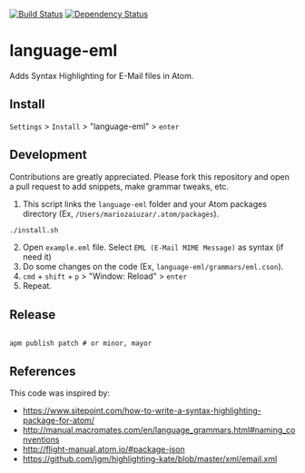 [![Build Status](https://travis-ci.org/mariozaizar/language-eml.svg?branch=master)](https://travis-ci.org/mariozaizar/language-eml)
[![Dependency Status](https://david-dm.org/mariozaizar/language-eml.svg)](https://david-dm.org/mariozaizar/language-eml)

# language-eml

Adds Syntax Highlighting for E-Mail files in Atom.

## Install

`Settings` > `Install` > "language-eml" > `enter`

## Development

Contributions are greatly appreciated. Please fork this repository and open a pull request to add snippets, make grammar tweaks, etc.

1. This script links the `language-eml` folder and your Atom packages directory (Ex, `/Users/mariozaiuzar/.atom/packages`).
```sh
./install.sh
```
2. Open `example.eml` file. Select `EML (E-Mail MIME Message)` as syntax (if need it)
2. Do some changes on the code (Ex, `language-eml/grammars/eml.cson`).
4. `cmd` + `shift` + `p` > "Window: Reload" > `enter`
5. Repeat.

## Release

```

apm publish patch # or minor, mayor
```

## References

This code was inspired by:

- https://www.sitepoint.com/how-to-write-a-syntax-highlighting-package-for-atom/
- http://manual.macromates.com/en/language_grammars.html#naming_conventions
- http://flight-manual.atom.io/#package-json
- https://github.com/jgm/highlighting-kate/blob/master/xml/email.xml
